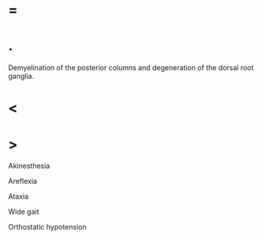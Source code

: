 # =

# .

Demyelination of the posterior columns and degeneration of the dorsal root ganglia.

# <

# >

Akinesthesia

Areflexia

Ataxia

Wide gait

Orthostatic hypotension
